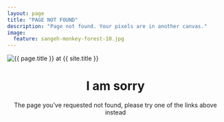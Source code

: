 ```yaml
---
layout: page
title: "PAGE NOT FOUND"
description: "Page not found. Your pixels are in another canvas."
image:
  feature: sangeh-monkey-forest-10.jpg
---
```

<img src="{{ site.url }}/images/elements/404.jpg" alt="{{ page.title }} at {{ site.title }}">

<div style="text-align:center">
	<h1>I am sorry</h1>
	<p style="text-align:center">The page you've requested not found,
	please try one of the links above instead</p>
</div>
